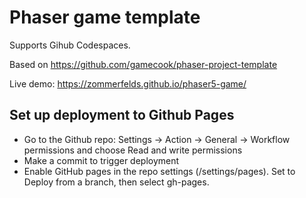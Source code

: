 # Phaser game template

Supports Gihub Codespaces.

Based on https://github.com/gamecook/phaser-project-template

Live demo: https://zommerfelds.github.io/phaser5-game/

## Set up deployment to Github Pages

* Go to the Github repo: Settings -> Action -> General -> Workflow permissions and choose Read and write permissions
* Make a commit to trigger deployment
* Enable GitHub pages in the repo settings (/settings/pages). Set to Deploy from a branch, then select gh-pages.